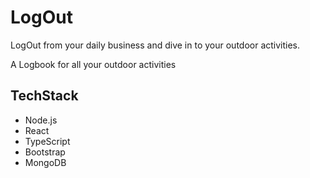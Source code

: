 # LogOut

LogOut from your daily business and dive in to your outdoor activities.

A Logbook for all your outdoor activities

## TechStack

- Node.js
- React
- TypeScript
- Bootstrap
- MongoDB
